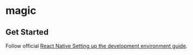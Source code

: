 # magic

## Get Started

Follow official [React Native Setting up the development environment guide](https://reactnative.dev/docs/environment-setup).
